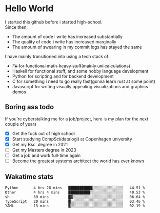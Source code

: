 # Hello World

I started this github before i started high-school.  
Since then:
- The amount of code i write has increased substantially
- The quality of code i write has increased marginally
- The amount of swearing in my commit logs has stayed the same

I have mainly transitioned into using a tech stack of:
- ~~F# for functional math-heavy stuff(mainly uni calculations)~~
- Haskell for functional stuff, and some hobby language development
- Python for scripting and for backend development
- C for something i need to go really fast(gonna learn rust at some point)
- Javascript for writing visually appealing visualizations and graphics demos

## Boring ass todo
If you're cyberstalking me for a job/project, here is my plan for the next couple of years
- [x] Get the fuck out of high school
- [x] Start studying CompSci(datalogi) at Copenhagen university
- [x] Get my Bsc. degree in 2021
- [ ] Get my Masters degree in 2023
- [ ] Get a job and work full-time again
- [ ] Become the greatest systems architect the world has ever known

## Wakatime stats
<!--START_SECTION:waka-->

```txt
Python       4 hrs 28 mins   ███████████░░░░░░░░░░░░░░   44.51 %
Other        4 hrs 4 mins    ██████████░░░░░░░░░░░░░░░   40.53 %
sh           39 mins         █▓░░░░░░░░░░░░░░░░░░░░░░░   06.64 %
TypeScript   20 mins         █░░░░░░░░░░░░░░░░░░░░░░░░   03.46 %
YAML         13 mins         ▓░░░░░░░░░░░░░░░░░░░░░░░░   02.19 %
```

<!--END_SECTION:waka-->
